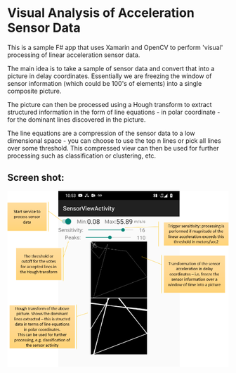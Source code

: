 # Visual Analysis of Acceleration Sensor Data

This is a sample F# app that uses Xamarin and OpenCV to perform 'visual' processing of linear acceleration sensor data.

The main idea is to take a sample of sensor data and convert that into a picture in delay coordinates. Essentially we are freezing the window of sensor information (which could be 100's of elements) into a single composite picture.

The picture can then be processed using a Hough transform to extract structured information in the form of line equations - in polar coordinate - for the dominant lines discovered in the picture.

The line equations are a compression of the sensor data to a low dimensional space - you can choose to use the top n lines or pick all lines over some threshold. This compressed view can then be used for further processing such as classification or clustering, etc.

## Screen shot:
![Screen shot](https://github.com/fwaris/SentHough/blob/master/Annotated_screen_shot.png)
